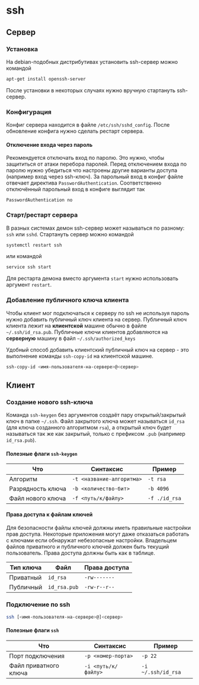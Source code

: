 # ssh

## Сервер

### Установка

На debian-подобных дистрибутивах установить ssh-сервер можно командой

```sh
apt-get install openssh-server
```

После установки в некоторых случаях нужно вручную стартануть ssh-сервер.

### Конфигурация

Конфиг сервера находится в файле `/etc/ssh/sshd_config`.
После обновление конфига нужно сделать рестарт сервера.

#### Отключение входа через пароль

Рекомендуется отключать вход по паролю. Это нужно, чтобы защититься от атаки перебора паролей.
Перед отключением входа по паролю нужно убедиться что настроены другие варианты доступа (например вход через ssh-ключ).
За парольный вход в конфиг файле отвечает директива `PasswordAuthentication`.
Соответственно отключённый парольный вход в конфиге выглядит так

```
PasswordAuthentication no
```

### Старт/рестарт сервера

В разных системах демон ssh-сервер может называться по разному: `ssh` или `sshd`.
Стартануть сервер можно командой

```sh
systemctl restart ssh
```

или командой

```sh
service ssh start
```

Для рестарта демона вместо аргумента `start` нужно использовать аргумент `restart`.

### Добавление публичного ключа клиента

Чтобы клиент мог подключаться к серверу по ssh не используя пароль нужно добавить публичный ключ клиента на сервер.
Публичный ключ клиента лежит на **клиентской** машине обычно в файле `~/.ssh/id_rsa.pub`.
Публичные ключи клиентов добавляются на **серверную** машину в файл `~/.ssh/authorized_keys`

Удобный способ добавить клиентский публичный ключ на сервер - это выполнение команды `ssh-copy-id` на клиентской машине.

```sh
ssh-copy-id <имя-пользователя-на-сервере>@<сервер>
```

## Клиент

### Создание нового ssh-ключа

Команда `ssh-keygen` без аргументов создаёт пару открытый/закрытый ключ в папке `~/.ssh`.
Файл закрытого ключа может называться `id_rsa` (для ключа созданного алгоритмом `rsa`),
а открытый ключ будет называться так же как закрытый, только с префиксом `.pub` (например `id_rsa.pub`).

#### Полезные флаги `ssh-keygen`

| Что               | Синтаксис                 | Пример        |
|-------------------|---------------------------|---------------|
| Алгоритм          | `-t <название-алгоритма>` | `-t rsa`      |
| Разрядность ключа | `-b <количество-бит>`     | `-b 4096`     |
| Файл нового ключа | `-f <путь/к/файлу>`       | `-f ./id_rsa` |

#### Права доступа к файлам ключей

Для безопасности файлы ключей должны иметь правильные настройки прав доступа.
Некоторые приложения могут даже отказаться работать с ключами если обнаружат небезопасные настройки.
Владельцем файлов приватного и публичного ключей должен быть текущий пользователь.
Права доступа должны быть как в таблице.

| Тип ключа | Файл         | Права доступа |
|-----------|--------------|---------------|
| Приватный | `id_rsa`     | `-rw-------`  |
| Публичный | `id_rsa.pub` | `-rw-r--r--`  |

### Подключение по ssh

```sh
ssh [<имя-пользователя-на-сервере>@]<сервер>
```

#### Полезные флаги `ssh`

| Что                   | Синтаксис           | Пример             |
|-----------------------|---------------------|--------------------|
| Порт подключения      | `-p <номер-порта>`  | `-p 22`            |
| Файл приватного ключа | `-i <путь/к/файлу>` | `-i ~/.ssh/id_rsa` |
